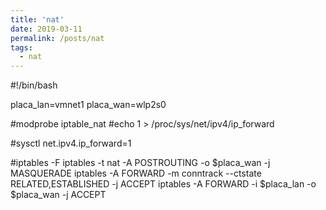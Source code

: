 ```yaml
---
title: 'nat'
date: 2019-03-11
permalink: /posts/nat
tags:
  - nat
---
```



#!/bin/bash 

placa_lan=vmnet1
placa_wan=wlp2s0

#modprobe iptable_nat
#echo 1 > /proc/sys/net/ipv4/ip_forward

#sysctl net.ipv4.ip_forward=1

#iptables -F
iptables -t nat -A POSTROUTING -o $placa_wan -j MASQUERADE
iptables -A FORWARD -m conntrack --ctstate RELATED,ESTABLISHED -j ACCEPT
iptables -A FORWARD -i $placa_lan -o $placa_wan -j ACCEPT
